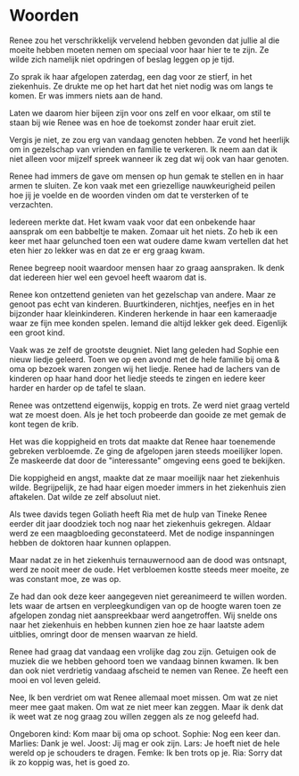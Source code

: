 Woorden
=======

Renee zou het verschrikkelijk vervelend hebben gevonden dat jullie al
die moeite hebben moeten nemen om speciaal voor haar hier te te
zijn. Ze wilde zich namelijk niet opdringen of beslag leggen op je
tijd.

Zo sprak ik haar afgelopen zaterdag, een dag voor ze stierf, in het
ziekenhuis. Ze drukte me op het hart dat het niet nodig was om langs
te komen. Er was immers niets aan de hand.

Laten we daarom hier bijeen zijn voor ons zelf en voor elkaar, om stil
te staan bij wie Renee was en hoe de toekomst zonder haar eruit ziet.

Vergis je niet, ze zou erg van vandaag genoten hebben. Ze vond het
heerlijk om in gezelschap van vrienden en familie te verkeren. Ik neem
aan dat ik niet alleen voor mijzelf spreek wanneer ik zeg dat wij ook van
haar genoten.

Renee had immers de gave om mensen op hun gemak te stellen en in haar
armen te sluiten. Ze kon vaak met een griezellige nauwkeurigheid
peilen hoe jij je voelde en de woorden vinden om dat te versterken of
te verzachten.

Iedereen merkte dat. Het kwam vaak voor dat een onbekende haar
aansprak om een babbeltje te maken. Zomaar uit het niets. Zo heb ik
een keer met haar gelunched toen een wat oudere dame kwam vertellen
dat het eten hier zo lekker was en dat ze er erg graag kwam.

Renee begreep nooit waardoor mensen haar zo graag aanspraken. Ik denk
dat iedereen hier wel een gevoel heeft waarom dat is.

Renee kon ontzettend genieten van het gezelschap van andere. Maar ze
genoot pas echt van kinderen. Buurtkinderen, nichtjes, neefjes en in
het bijzonder haar kleinkinderen. Kinderen herkende in haar een
kameraadje waar ze fijn mee konden spelen. Iemand die altijd lekker gek
deed. Eigenlijk een groot kind.

Vaak was ze zelf de grootste deugniet. Niet lang geleden had Sophie
een nieuw liedje geleerd. Toen we op een avond met de hele familie bij
oma & oma op bezoek waren zongen wij het liedje. Renee had de lachers
van de kinderen op haar hand door het liedje steeds te zingen en
iedere keer harder en harder op de tafel te slaan.

Renee was ontzettend eigenwijs, koppig en trots. Ze werd niet graag
verteld wat ze moest doen. Als je het toch probeerde dan gooide ze met
gemak de kont tegen de krib.

Het was die koppigheid en trots dat maakte dat Renee haar toenemende
gebreken verbloemde. Ze ging de afgelopen jaren steeds moeilijker
lopen. Ze maskeerde dat door de "interessante" omgeving eens goed te
bekijken.

Die koppigheid en angst, maakte dat ze maar moeilijk naar het
ziekenhuis wilde. Begrijpelijk, ze had haar eigen moeder immers in
het ziekenhuis zien aftakelen. Dat wilde ze zelf absoluut niet.

Als twee davids tegen Goliath heeft Ria met de hulp van Tineke Renee
eerder dit jaar doodziek toch nog naar het ziekenhuis gekregen. Aldaar
werd ze een maagbloeding geconstateerd. Met de nodige inspanningen
hebben de doktoren haar kunnen oplappen.

Maar nadat ze in het ziekenhuis ternauwernood aan de dood was
ontsnapt, werd ze nooit meer de oude. Het verbloemen kostte steeds
meer moeite, ze was constant moe, ze was op.

Ze had dan ook deze keer aangegeven niet gereanimeerd te willen
worden. Iets waar de artsen en verpleegkundigen van op de hoogte waren
toen ze afgelopen zondag niet aanspreekbaar werd aangetroffen. Wij
snelde ons naar het ziekenhuis en hebben kunnen zien hoe ze haar
laatste adem uitblies, omringt door de mensen waarvan ze hield.

Renee had graag dat vandaag een vrolijke dag zou zijn. Getuigen ook de
muziek die we hebben gehoord toen we vandaag binnen kwamen. Ik ben dan
ook niet verdrietig vandaag afscheid te nemen van Renee. Ze heeft een
mooi en vol leven geleid.

Nee, Ik ben verdriet om wat Renee allemaal moet missen. Om wat ze niet
meer mee gaat maken. Om wat ze niet meer kan zeggen. Maar ik denk dat
ik weet wat ze nog graag zou willen zeggen als ze nog geleefd had.

Ongeboren kind: Kom maar bij oma op schoot.
Sophie: Nog een keer dan.
Marlies: Dank je wel.
Joost: Jij mag er ook zijn.
Lars: Je hoeft niet de hele wereld op je schouders te dragen.
Femke: Ik ben trots op je.
Ria: Sorry dat ik zo koppig was, het is goed zo.
